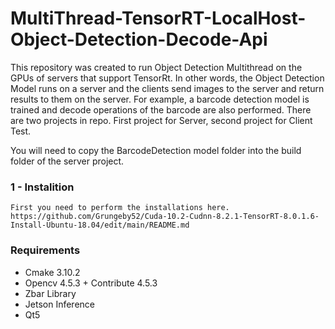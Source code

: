 # MultiThread-TensorRT-LocalHost-Object-Detection-Decode-Api
This repository was created to run Object Detection Multithread on the GPUs of servers that support TensorRt. In other words, the Object Detection Model runs on a server and the clients send images to the server and return results to them on the server.
For example, a barcode detection model is trained and decode operations of the barcode are also performed.
There are two projects in repo. First project for Server, second project for Client Test. 

You will need to copy the BarcodeDetection model folder into the build folder of the server project.


### 1 - Instalition
    First you need to perform the installations here.
    https://github.com/Grungeby52/Cuda-10.2-Cudnn-8.2.1-TensorRT-8.0.1.6-Install-Ubuntu-18.04/edit/main/README.md
    
### Requirements
- Cmake 3.10.2
- Opencv 4.5.3 + Contribute 4.5.3
- Zbar Library
- Jetson Inference
- Qt5
